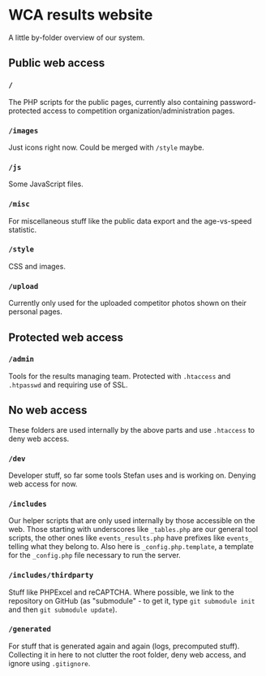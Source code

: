 # WCA results website

A little by-folder overview of our system.


## Public web access

### `/`
The PHP scripts for the public pages, currently also containing password-protected
access to competition organization/administration pages.

### `/images`
Just icons right now. Could be merged with `/style` maybe.

### `/js`
Some JavaScript files.

### `/misc`
For miscellaneous stuff like the public data export and the age-vs-speed statistic.

### `/style`
CSS and images.

### `/upload`
Currently only used for the uploaded competitor photos shown on their personal pages.


## Protected web access

### `/admin`
Tools for the results managing team. Protected with `.htaccess` and `.htpasswd` and requiring use of SSL.


## No web access

These folders are used internally by the above parts and use `.htaccess` to deny web access.

### `/dev`
Developer stuff, so far some tools Stefan uses and is working on. Denying web access for now.

### `/includes`
Our helper scripts that are only used internally by those accessible on the web.
Those starting with underscores like `_tables.php` are our general tool scripts,
the other ones like `events_results.php` have prefixes like `events_` telling
what they belong to. Also here is `_config.php.template`, a template for the `_config.php`
file necessary to run the server.

### `/includes/thirdparty`
Stuff like PHPExcel and reCAPTCHA. Where possible, we link to the repository
on GitHub (as "submodule" - to get it, type `git submodule init` and then
`git submodule update`).

### `/generated`
For stuff that is generated again and again (logs, precomputed stuff).
Collecting it in here to not clutter the root folder, deny web access,
and ignore using `.gitignore`.
